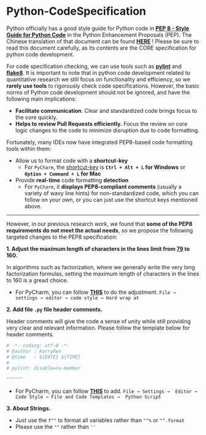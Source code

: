 # Python-CodeSpecification

Python officially has a good style guide for Python code in [**PEP 8 - Style Guide for Python Code**](https://peps.python.org/pep-0008/) in the Python Enhancement Proposals (PEP). The Chinese translation of that document can be found [**HERE**](https://www.cnblogs.com/bymo/p/9567140.html) ! Please be sure to read this document carefully, as its contents are the CORE specification for python code development.

For code specification checking, we can use tools such as [**pylint**](https://zhuanlan.zhihu.com/p/364594654) and [**flake8**](https://github.com/pycqa/flake8). It is important to note that in python code development related to quantitative research we still focus on functionality and efficiency, so we **rarely use tools** to rigorously check code specifications. However, the basic norms of Python code development should not be ignored, and have the following main implications:

- **Facilitate communication**. Clear and standardized code brings focus to the core quickly.
- **Helps to review Pull Requests efficiently.** Focus the review on core logic changes to the code to minimize disruption due to code formatting.

Fortunately, many IDEs now have integrated PEP8-based code formatting tools within them:

- Allow us to format code with a **shortcut-key** 
  - For `PyCharm`, the [shortcut-key](https://blog.csdn.net/weixin_43250623/article/details/88829783) is **`Ctrl + Alt + L`  for Windows** or **`Option + Command + L` for Mac**
- Provide **real-time** code formatting **detection**
  - For `PyCharm`, it **displays PEP8-compliant comments** (usually a variety of wavy line hints) for non-standardized code, which you can follow on your own, or you can just use the shortcut keys mentioned above.

---

However, in our previous research work, we found that **some of the PEP8 requirements do not meet the actual needs**, so we propose the following targeted changes to the PEP8 specification:

**1. Adjust the maximum length of characters in the lines limit from [79](https://peps.python.org/pep-0008/#maximum-line-length) to 160.**

In algorithms such as factorization, where we generally write the very long factorization formulas, setting the maximum length of characters in the lines to 160 is a gread choice.

- For PyCharm, you can follow [**THIS**](https://blog.csdn.net/qq_38486203/article/details/126409118) to do the adjustment. `File → settings → editor → code style → Hard wrap at`

**2. Add file `.py` file header comments.**

Header comments will give the code a sense of unity while still providing very clear and relevant information. Please follow the template below for header comments.

```python
# -*- coding: utf-8 -*-
# @author : KarryRen
# @time   : ${DATE} ${TIME}
#
# pylint: disable=no-member

""""""
```

- For PyCharm, you can follow [**THIS**](https://zhuanlan.zhihu.com/p/113896445) to add. `File → Settings →  Editor →  Code Style → File and Code Templates →  Python Script`

**3. About Strings.**

- Just use the `f""` to format all variables rather than `""%` or `"".format`
- Please use the `""` rather than `''`

